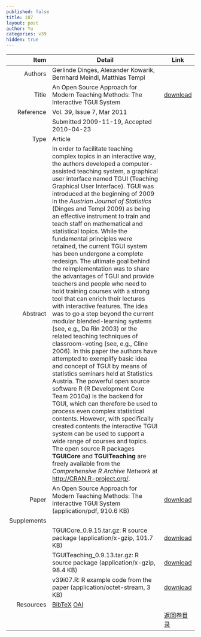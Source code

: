 ```yaml
---
published: false
title: i07
layout: post
author: Yu
categories: v39
hidden: true
---
```


| Item | Detail | Link |
|---:|---|---|
| Authors | Gerlinde Dinges, Alexander Kowarik, Bernhard Meindl, Matthias Templ| |
| Title |An Open Source Approach for Modern Teaching Methods: The Interactive TGUI System | [download](http://www.jstatsoft.org/v39/i07/paper) |
| Reference |Vol. 39, Issue 7, Mar 2011 | |
| | Submitted 2009-11-19, Accepted 2010-04-23| | 
| Type | Article| |
| Abstract | In order to facilitate teaching complex topics in an interactive way, the authors developed a computer-assisted teaching system, a graphical user interface named TGUI (Teaching Graphical User Interface). TGUI was introduced at the beginning of 2009 in the <i>Austrian Journal of Statistics</i> (Dinges and Templ 2009) as being an effective instrument to train and teach staff on mathematical and statistical topics. While the fundamental principles were retained, the current TGUI system has been undergone a complete redesign. The ultimate goal behind the reimplementation was to share the advantages of TGUI and provide teachers and people who need to hold training courses with a strong tool that can enrich their lectures with interactive features. The idea was to go a step beyond the current modular blended-learning systems (see, e.g., Da Rin 2003) or the related teaching techniques of classroom-voting (see, e.g., Cline 2006). In this paper the authors have attempted to exemplify basic idea and concept of TGUI by means of statistics seminars held at Statistics Austria. The powerful open source software R  (R Development Core Team 2010a) is the backend for TGUI, which can therefore be used to process even complex statistical contents. However, with specifically created contents the interactive TGUI system can be used to support a wide range of courses and topics. The open source R packages <b>TGUICore</b> and <b>TGUITeaching</b> are freely available from the <i>Comprehensive R Archive Network</i> at http://CRAN.R-project.org/. | |
| Paper | An Open Source Approach for Modern Teaching Methods: The Interactive TGUI System  (application/pdf, 910.6 KB)| [download](http://www.jstatsoft.org/v39/i07/paper) |
| Supplements | | |
| |TGUICore_0.9.15.tar.gz: R source package  (application/x-gzip, 101.7 KB)|  [download](http://www.jstatsoft.org/v39/i07/supp/1) |
| |TGUITeaching_0.9.13.tar.gz: R source package  (application/x-gzip, 98.4 KB)|  [download](http://www.jstatsoft.org/v39/i07/supp/2) |
| |v39i07.R: R example code from the paper  (application/octet-stream, 3 KB)|  [download](http://www.jstatsoft.org/v39/i07/supp/3) |
| Resources | [BibTeX](http://www.jstatsoft.org/v39/i07/bibtex) [OAI](http://www.jstatsoft.org/oai?verb=GetRecord&identifier=oai.jstatsoft/v39/i07&prefix=oai_dc)| |
| |  | [返回卷目录]({{site.baseurl}}/volume/v39.html) |